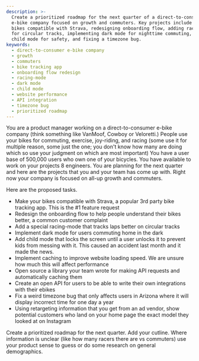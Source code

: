 ```yaml
---
description: >-
  Create a prioritized roadmap for the next quarter of a direct-to-consumer
  e-bike company focused on growth and commuters. Key projects include making
  bikes compatible with Strava, redesigning onboarding flow, adding racing-mode
  for circular tracks, implementing dark mode for nighttime commuting, adding
  child mode for safety, and fixing a timezone bug.
keywords:
  - direct-to-consumer e-bike company
  - growth
  - commuters
  - bike tracking app
  - onboarding flow redesign
  - racing-mode
  - dark mode
  - child mode
  - website performance
  - API integration
  - timezone bug
  - prioritized roadmap
---
```

You are a product manager working on a direct-to-consumer e-bike company (think something like VanMoof, Cowboy or Veloretti.) People use your bikes for commuting, exercise, joy-riding, and racing (some use it for multiple reason, some just the one; you don't know how many are doing which so use your judgment on which are most important) You have a user base of 500,000 users who own one of your bicycles. You have available to work on your projects 8 engineers. You are planning for the next quarter and here are the projects that you and your team has come up with. Right now your company is focused on all-up growth and commuters.

Here are the proposed tasks.

- Make your bikes compatible with Strava, a popular 3rd party bike tracking app. This is the #1 feature request
- Redesign the onboarding flow to help people understand their bikes better, a common customer complaint
- Add a special racing-mode that tracks laps better on circular tracks
- Implement dark mode for users commuting home in the dark
- Add child mode that locks the screen until a user unlocks it to prevent kids from messing with it. This caused an accident last month and it made the news.
- Implement caching to improve website loading speed. We are unsure how much this will affect performance
- Open source a library your team wrote for making API requests and automatically caching them
- Create an open API for users to be able to write their own integrations with their ebikes
- Fix a weird timezone bug that only affects users in Arizona where it will display incorrect time for one day a year
- Using retargeting information that you get from an ad vendor, show potential customers who land on your home page the exact model they looked at on Instagram

Create a prioritized roadmap for the next quarter. Add your cutline. Where information is unclear (like how many racers there are vs commuters) use your product sense to guess or do some research on general demographics.
